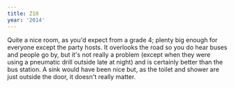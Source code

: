 ```yaml
---
title: Z10
year: '2014'
---
```


Quite a nice room, as you'd expect from a grade 4; plenty big enough for everyone except the party hosts. It overlooks the road so you do hear buses and people go by, but it's not really a problem (except when they were using a pneumatic drill outside late at night) and is certainly better than the bus station. A sink would have been nice but, as the toilet and shower are just outside the door, it doesn't really matter.